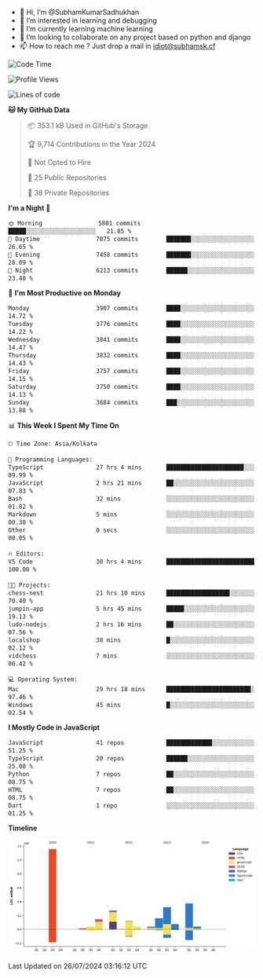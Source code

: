 - 👋 Hi, I’m @SubhamKumarSadhukhan
- 👀 I’m interested in learning and debugging
- 🌱 I’m currently learning machine learning
- 💞️ I’m looking to collaborate on any project based on python and django
- 📫 How to reach me ?
      Just drop a mail in idiot@subhamsk.cf

<!---
SubhamKumarSadhukhan/SubhamKumarSadhukhan is a ✨ special ✨ repository because its `README.md` (this file) appears on your GitHub profile.
You can click the Preview link to take a look at your changes.
--->


<!--START_SECTION:waka-->
![Code Time](http://img.shields.io/badge/Code%20Time-2%2C351%20hrs%2024%20mins-blue)

![Profile Views](http://img.shields.io/badge/Profile%20Views-2-blue)

![Lines of code](https://img.shields.io/badge/From%20Hello%20World%20I%27ve%20Written-2.8%20million%20lines%20of%20code-blue)

**🐱 My GitHub Data** 

> 📦 353.1 kB Used in GitHub's Storage 
 > 
> 🏆 9,714 Contributions in the Year 2024
 > 
> 🚫 Not Opted to Hire
 > 
> 📜 25 Public Repositories 
 > 
> 🔑 38 Private Repositories 
 > 
**I'm a Night 🦉** 

```text
🌞 Morning                5801 commits        █████░░░░░░░░░░░░░░░░░░░░   21.85 % 
🌆 Daytime                7075 commits        ███████░░░░░░░░░░░░░░░░░░   26.65 % 
🌃 Evening                7458 commits        ███████░░░░░░░░░░░░░░░░░░   28.09 % 
🌙 Night                  6213 commits        ██████░░░░░░░░░░░░░░░░░░░   23.40 % 
```
📅 **I'm Most Productive on Monday** 

```text
Monday                   3907 commits        ████░░░░░░░░░░░░░░░░░░░░░   14.72 % 
Tuesday                  3776 commits        ████░░░░░░░░░░░░░░░░░░░░░   14.22 % 
Wednesday                3841 commits        ████░░░░░░░░░░░░░░░░░░░░░   14.47 % 
Thursday                 3832 commits        ████░░░░░░░░░░░░░░░░░░░░░   14.43 % 
Friday                   3757 commits        ████░░░░░░░░░░░░░░░░░░░░░   14.15 % 
Saturday                 3750 commits        ████░░░░░░░░░░░░░░░░░░░░░   14.13 % 
Sunday                   3684 commits        ███░░░░░░░░░░░░░░░░░░░░░░   13.88 % 
```


📊 **This Week I Spent My Time On** 

```text
🕑︎ Time Zone: Asia/Kolkata

💬 Programming Languages: 
TypeScript               27 hrs 4 mins       ██████████████████████░░░   89.99 % 
JavaScript               2 hrs 21 mins       ██░░░░░░░░░░░░░░░░░░░░░░░   07.83 % 
Bash                     32 mins             ░░░░░░░░░░░░░░░░░░░░░░░░░   01.82 % 
Markdown                 5 mins              ░░░░░░░░░░░░░░░░░░░░░░░░░   00.30 % 
Other                    0 secs              ░░░░░░░░░░░░░░░░░░░░░░░░░   00.05 % 

🔥 Editors: 
VS Code                  30 hrs 4 mins       █████████████████████████   100.00 % 

🐱‍💻 Projects: 
chess-nest               21 hrs 10 mins      ██████████████████░░░░░░░   70.40 % 
jumpin-app               5 hrs 45 mins       █████░░░░░░░░░░░░░░░░░░░░   19.13 % 
ludo-nodejs              2 hrs 16 mins       ██░░░░░░░░░░░░░░░░░░░░░░░   07.56 % 
localshop                38 mins             █░░░░░░░░░░░░░░░░░░░░░░░░   02.12 % 
vidchess                 7 mins              ░░░░░░░░░░░░░░░░░░░░░░░░░   00.42 % 

💻 Operating System: 
Mac                      29 hrs 18 mins      ████████████████████████░   97.46 % 
Windows                  45 mins             █░░░░░░░░░░░░░░░░░░░░░░░░   02.54 % 
```

**I Mostly Code in JavaScript** 

```text
JavaScript               41 repos            █████████████░░░░░░░░░░░░   51.25 % 
TypeScript               20 repos            ██████░░░░░░░░░░░░░░░░░░░   25.00 % 
Python                   7 repos             ██░░░░░░░░░░░░░░░░░░░░░░░   08.75 % 
HTML                     7 repos             ██░░░░░░░░░░░░░░░░░░░░░░░   08.75 % 
Dart                     1 repo              ░░░░░░░░░░░░░░░░░░░░░░░░░   01.25 % 
```



**Timeline**

![Lines of Code chart](https://raw.githubusercontent.com/SubhamKumarSadhukhan/SubhamKumarSadhukhan/main/assets/bar_graph.png)


 Last Updated on 26/07/2024 03:16:12 UTC
<!--END_SECTION:waka-->
